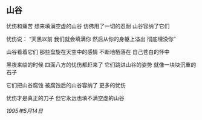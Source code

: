 ## 山谷

忧伤和痛苦
想来填满空虚的山谷
仿佛用了一切的忍耐
山谷容纳了它们

忧伤说：
“天黑以前
我们就会填满你
然后从你的身躯上溢出
彻底埋没你”

山谷看着它们
那些盘旋在天空中的感情
不断地栖落在
自己苍白的怀中

黑夜来临的时候
四面八方的忧伤都赶来了
它们跳进山谷的姿势
就像一块块沉重的石子

它们把山谷腐蚀
被腐蚀后的山谷容纳了
更多的忧伤

忧伤才是真正的刀子
但它永远也填不满空虚的山谷

*1995年5月14日*